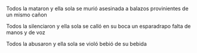 Todos la mataron 
y ella sola se murió
asesinada a balazos
provinientes de un mismo cañon

Todos la silenciaron
y ella sola se calló
en su boca un esparadrapo
falta de manos y de voz

Todos la abusaron
y ella sola se violó
bebió de su bebida
